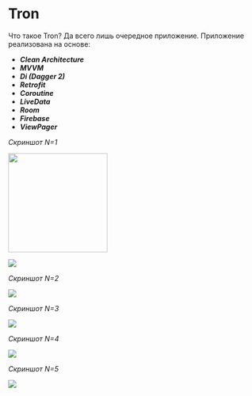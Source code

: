 # Tron
Что такое Tron? Да всего лишь очередное приложение.
Приложение реализована на основе:
* **_Clean Architecture_**
* **_MVVM_**
* **_Di (Dagger 2)_**
* **_Retrofit_**
* **_Coroutine_**
* **_LiveData_**
* **_Room_**
* **_Firebase_**
* **_ViewPager_**

_Скриншот N=1_

<img src="https://drive.google.com/file/d/1leAhhfQnTVv8h3py8z4zDNxUVjLZrkLk/view?usp=sharing"
width="200"/>

![](https://drive.google.com/file/d/1leAhhfQnTVv8h3py8z4zDNxUVjLZrkLk/view?usp=sharing)

_Скриншот N=2_

![](screenshot/screenshot_2.png)

_Скриншот N=3_

![](screenshot/screenshot_3.png)

_Скриншот N=4_

![](screenshot/screenshot_4.png)

_Скриншот N=5_

![](screenshot/screenshot_6.png)